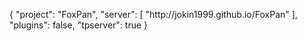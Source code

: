 {
  "project": "FoxPan",
  "server": [
    "http:\/\/jokin1999.github.io\/FoxPan"
  ],
  "plugins": false,
  "tpserver": true
}
